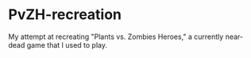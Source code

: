 # PvZH-recreation
My attempt at recreating "Plants vs. Zombies Heroes," a currently near-dead game that I used to play.
